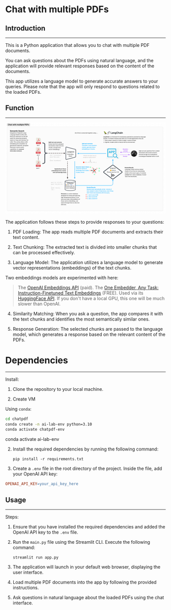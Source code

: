 # Chat with multiple PDFs

## Introduction
------------
This is a Python application that allows you to chat with multiple PDF documents. 

You can ask questions about the PDFs using natural language, and the application will provide relevant responses based on the content of the documents. 

This app utilizes a language model to generate accurate answers to your queries. Please note that the app will only respond to questions related to the loaded PDFs.


## Function
------------

![System Diagram](./diagrams/multiple-pdf-chat.png)


The application follows these steps to provide responses to your questions:

1. PDF Loading: The app reads multiple PDF documents and extracts their text content.

2. Text Chunking: The extracted text is divided into smaller chunks that can be processed effectively.

3. Language Model: The application utilizes a language model to generate vector representations (embeddings) of the text chunks.

Two embeddings models are experimented with here: 
> The [OpenAI Embeddings API](https://platform.openai.com/docs/guides/embeddings) (paid). 
> The [One Embedder, Any Task: Instruction-Finetuned Text Embeddings](https://instructor-embedding.github.io/) (FREE). Used via its [HuggingFace API](https://huggingface.co/hkunlp/instructor-large). If you don't have a local GPU, this one will be much slower than OpenAI.

4. Similarity Matching: When you ask a question, the app compares it with the text chunks and identifies the most semantically similar ones.

5. Response Generation: The selected chunks are passed to the language model, which generates a response based on the relevant content of the PDFs.


# Dependencies 
----------------------------
Install:

1. Clone the repository to your local machine.

2. Create VM


Using `conda`:
``` bash
cd chatpdf
conda create -n ai-lab-env python=3.10
conda activate chatpdf-env
```

conda activate ai-lab-env 

2. Install the required dependencies by running the following command:
   ```
   pip install -r requirements.txt
   ```

3. Create a `.env` file in the root directory of the project. Inside the file, add your OpenAI API key:

```makefile
OPENAI_API_KEY=your_api_key_here
```

## Usage
-----
Steps:

1. Ensure that you have installed the required dependencies and added the OpenAI API key to the `.env` file.

2. Run the `main.py` file using the Streamlit CLI. Execute the following command:
   ```
   streamlit run app.py
   ```

3. The application will launch in your default web browser, displaying the user interface.

4. Load multiple PDF documents into the app by following the provided instructions.

5. Ask questions in natural language about the loaded PDFs using the chat interface.

